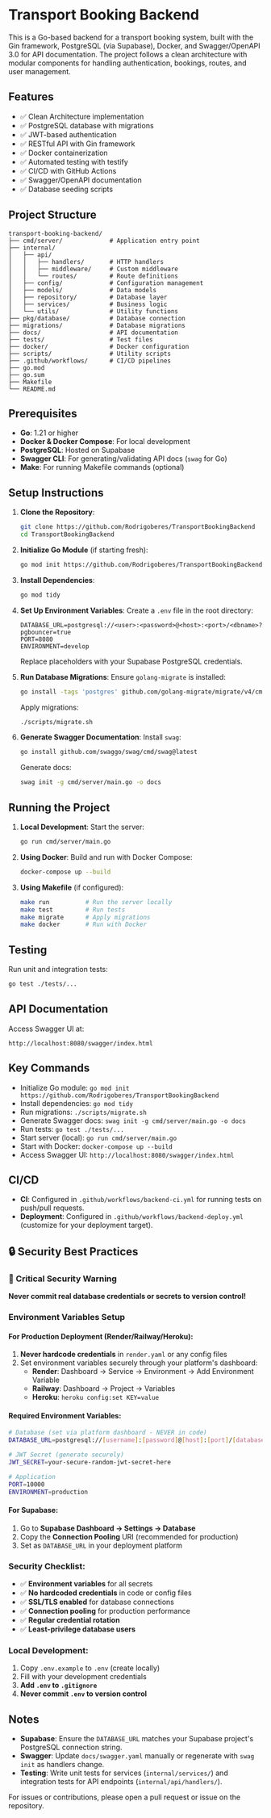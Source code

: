 # Transport Booking Backend

This is a Go-based backend for a transport booking system, built with the Gin framework, PostgreSQL (via Supabase), Docker, and Swagger/OpenAPI 3.0 for API documentation. The project follows a clean architecture with modular components for handling authentication, bookings, routes, and user management.

## Features

- ✅ Clean Architecture implementation
- ✅ PostgreSQL database with migrations
- ✅ JWT-based authentication
- ✅ RESTful API with Gin framework
- ✅ Docker containerization
- ✅ Automated testing with testify
- ✅ CI/CD with GitHub Actions
- ✅ Swagger/OpenAPI documentation
- ✅ Database seeding scripts

## Project Structure

```
transport-booking-backend/
├── cmd/server/             # Application entry point
├── internal/
│   ├── api/
│   │   ├── handlers/       # HTTP handlers
│   │   ├── middleware/     # Custom middleware
│   │   └── routes/         # Route definitions
│   ├── config/             # Configuration management
│   ├── models/             # Data models
│   ├── repository/         # Database layer
│   ├── services/           # Business logic
│   └── utils/              # Utility functions
├── pkg/database/           # Database connection
├── migrations/             # Database migrations
├── docs/                   # API documentation
├── tests/                  # Test files
├── docker/                 # Docker configuration
├── scripts/                # Utility scripts
├── .github/workflows/      # CI/CD pipelines
├── go.mod
├── go.sum
├── Makefile
└── README.md
```

## Prerequisites

- **Go**: 1.21 or higher
- **Docker & Docker Compose**: For local development
- **PostgreSQL**: Hosted on Supabase
- **Swagger CLI**: For generating/validating API docs (`swag` for Go)
- **Make**: For running Makefile commands (optional)

## Setup Instructions

1. **Clone the Repository**:
   ```bash
   git clone https://github.com/Rodrigoberes/TransportBookingBackend
   cd TransportBookingBackend
   ```

2. **Initialize Go Module** (if starting fresh):
   ```bash
   go mod init https://github.com/Rodrigoberes/TransportBookingBackend
   ```

3. **Install Dependencies**:
   ```bash
   go mod tidy
   ```

4. **Set Up Environment Variables**:
   Create a `.env` file in the root directory:
   ```env
   DATABASE_URL=postgresql://<user>:<password>@<host>:<port>/<dbname>?pgbouncer=true
   PORT=8080
   ENVIRONMENT=develop
   ```
   Replace placeholders with your Supabase PostgreSQL credentials.

5. **Run Database Migrations**:
   Ensure `golang-migrate` is installed:
   ```bash
   go install -tags 'postgres' github.com/golang-migrate/migrate/v4/cmd/migrate@latest
   ```
   Apply migrations:
   ```bash
   ./scripts/migrate.sh
   ```

6. **Generate Swagger Documentation**:
   Install `swag`:
   ```bash
   go install github.com/swaggo/swag/cmd/swag@latest
   ```
   Generate docs:
   ```bash
   swag init -g cmd/server/main.go -o docs
   ```

## Running the Project

1. **Local Development**:
   Start the server:
   ```bash
   go run cmd/server/main.go
   ```

2. **Using Docker**:
   Build and run with Docker Compose:
   ```bash
   docker-compose up --build
   ```

3. **Using Makefile** (if configured):
   ```bash
   make run          # Run the server locally
   make test         # Run tests
   make migrate      # Apply migrations
   make docker       # Run with Docker
   ```

## Testing

Run unit and integration tests:
```bash
go test ./tests/...
```

## API Documentation

Access Swagger UI at:
```
http://localhost:8080/swagger/index.html
```

## Key Commands

- Initialize Go module: `go mod init https://github.com/Rodrigoberes/TransportBookingBackend`
- Install dependencies: `go mod tidy`
- Run migrations: `./scripts/migrate.sh`
- Generate Swagger docs: `swag init -g cmd/server/main.go -o docs`
- Run tests: `go test ./tests/...`
- Start server (local): `go run cmd/server/main.go`
- Start with Docker: `docker-compose up --build`
- Access Swagger UI: `http://localhost:8080/swagger/index.html`

## CI/CD

- **CI**: Configured in `.github/workflows/backend-ci.yml` for running tests on push/pull requests.
- **Deployment**: Configured in `.github/workflows/backend-deploy.yml` (customize for your deployment target).

## 🔒 Security Best Practices

### 🚨 Critical Security Warning

**Never commit real database credentials or secrets to version control!**

### Environment Variables Setup

#### For Production Deployment (Render/Railway/Heroku):
1. **Never hardcode credentials** in `render.yaml` or any config files
2. Set environment variables securely through your platform's dashboard:
   - **Render**: Dashboard → Service → Environment → Add Environment Variable
   - **Railway**: Dashboard → Project → Variables
   - **Heroku**: `heroku config:set KEY=value`

#### Required Environment Variables:
```bash
# Database (set via platform dashboard - NEVER in code)
DATABASE_URL=postgresql://[username]:[password]@[host]:[port]/[database]

# JWT Secret (generate securely)
JWT_SECRET=your-secure-random-jwt-secret-here

# Application
PORT=10000
ENVIRONMENT=production
```

#### For Supabase:
1. Go to **Supabase Dashboard → Settings → Database**
2. Copy the **Connection Pooling** URI (recommended for production)
3. Set as `DATABASE_URL` in your deployment platform

### Security Checklist:
- ✅ **Environment variables** for all secrets
- ✅ **No hardcoded credentials** in code or config files
- ✅ **SSL/TLS enabled** for database connections
- ✅ **Connection pooling** for production performance
- ✅ **Regular credential rotation**
- ✅ **Least-privilege database users**

### Local Development:
1. Copy `.env.example` to `.env` (create locally)
2. Fill with your development credentials
3. **Add `.env` to `.gitignore`**
4. **Never commit `.env` to version control**

## Notes

- **Supabase**: Ensure the `DATABASE_URL` matches your Supabase project's PostgreSQL connection string.
- **Swagger**: Update `docs/swagger.yaml` manually or regenerate with `swag init` as handlers change.
- **Testing**: Write unit tests for services (`internal/services/`) and integration tests for API endpoints (`internal/api/handlers/`).

For issues or contributions, please open a pull request or issue on the repository.